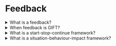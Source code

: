 # Feedback

<details>
  <summary>What is a feedback?</summary>

The feedback is a process in our company that helps EPAMers to get the feedback on how they're doing and to do some professional development and growth.

</details>

<details>
  <summary>When feedback is GIFT?</summary>

**G**ive with permission - If someoune does not come to you specifically asking for feedback, consider asking someone if you can provide feedback, before you just give it;

**I**ntent is for Growth - Feedback needs to be articulated in a way that moveas us forward;

**F**or the Person, not about the person - It's usually easy to change one's own behavior and situational factors, but almost impossible to change core personality attributes;

**T**argeted for Success - Feedback needs to be on-going and followed up on. Success is a journey.

</details>

<details>
  <summary>What is a start-stop-continue framework?</summary>

**Start** - List of ideas to start doing;

**Stop** - List of ideas to stop doing;

**Continue** - List of ideas to adopt more widely.

</details>

<details>
  <summary>What is a situation-behaviour-impact framework?</summary>

**Situation** - Describe the situation;

**Behaviour** - Describe the behavior;

**Inpact** - What was the impact of the behavior / situation?

</details>
